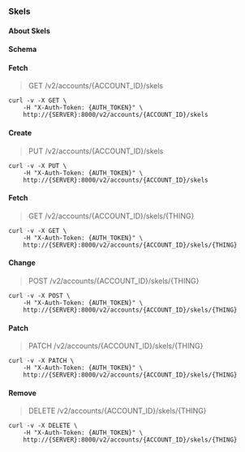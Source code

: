 ### Skels

#### About Skels

#### Schema



#### Fetch

> GET /v2/accounts/{ACCOUNT_ID}/skels

```shell
curl -v -X GET \
    -H "X-Auth-Token: {AUTH_TOKEN}" \
    http://{SERVER}:8000/v2/accounts/{ACCOUNT_ID}/skels
```

#### Create

> PUT /v2/accounts/{ACCOUNT_ID}/skels

```shell
curl -v -X PUT \
    -H "X-Auth-Token: {AUTH_TOKEN}" \
    http://{SERVER}:8000/v2/accounts/{ACCOUNT_ID}/skels
```

#### Fetch

> GET /v2/accounts/{ACCOUNT_ID}/skels/{THING}

```shell
curl -v -X GET \
    -H "X-Auth-Token: {AUTH_TOKEN}" \
    http://{SERVER}:8000/v2/accounts/{ACCOUNT_ID}/skels/{THING}
```

#### Change

> POST /v2/accounts/{ACCOUNT_ID}/skels/{THING}

```shell
curl -v -X POST \
    -H "X-Auth-Token: {AUTH_TOKEN}" \
    http://{SERVER}:8000/v2/accounts/{ACCOUNT_ID}/skels/{THING}
```

#### Patch

> PATCH /v2/accounts/{ACCOUNT_ID}/skels/{THING}

```shell
curl -v -X PATCH \
    -H "X-Auth-Token: {AUTH_TOKEN}" \
    http://{SERVER}:8000/v2/accounts/{ACCOUNT_ID}/skels/{THING}
```

#### Remove

> DELETE /v2/accounts/{ACCOUNT_ID}/skels/{THING}

```shell
curl -v -X DELETE \
    -H "X-Auth-Token: {AUTH_TOKEN}" \
    http://{SERVER}:8000/v2/accounts/{ACCOUNT_ID}/skels/{THING}
```

